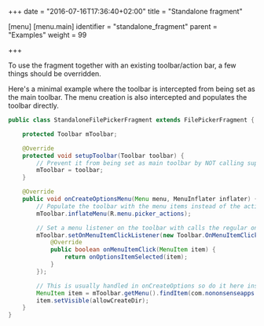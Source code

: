 +++
date = "2016-07-16T17:36:40+02:00"
title = "Standalone fragment"

[menu]
  [menu.main]
    identifier = "standalone_fragment"
    parent = "Examples"
    weight = 99

+++


To use the fragment together with an existing toolbar/action bar, a few things should be overridden.

Here's a minimal example where the toolbar is intercepted from being set as the main toolbar. The menu creation is also intercepted and populates the toolbar directly.

```java
public class StandaloneFilePickerFragment extends FilePickerFragment {

    protected Toolbar mToolbar;

    @Override
    protected void setupToolbar(Toolbar toolbar) {
        // Prevent it from being set as main toolbar by NOT calling super.setupToolbar().
        mToolbar = toolbar;
    }

    @Override
    public void onCreateOptionsMenu(Menu menu, MenuInflater inflater) {
        // Populate the toolbar with the menu items instead of the action bar.
        mToolbar.inflateMenu(R.menu.picker_actions);

        // Set a menu listener on the toolbar with calls the regular onOptionsItemSelected method.
        mToolbar.setOnMenuItemClickListener(new Toolbar.OnMenuItemClickListener() {
            @Override
            public boolean onMenuItemClick(MenuItem item) {
                return onOptionsItemSelected(item);
            }
        });

        // This is usually handled in onCreateOptions so do it here instead.
        MenuItem item = mToolbar.getMenu().findItem(com.nononsenseapps.filepicker.R.id.nnf_action_createdir);
        item.setVisible(allowCreateDir);
    }
}
```
